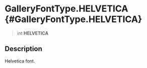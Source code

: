 GalleryFontType.HELVETICA {#GalleryFontType.HELVETICA}
=========================

> int **HELVETICA**

Description
-----------

Helvetica font.
